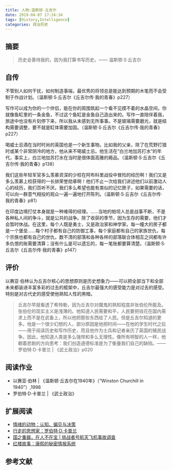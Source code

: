 ```yaml
---
title: 人物:温斯顿·丘吉尔
date: 2019-04-07 17:24:34
tags: [History,Intelligence]
categories: 政治历史
---
```

## 摘要

>历史会善待我的，因为我打算书写历史。—— 温斯顿·S·丘吉尔

<!--more-->

## 自传

不管别人如何干扰，如何制造事端，最优秀的将领总是能达到预期的木笔而不会受制于作战计划。（温斯顿·S·丘吉尔《丘吉尔传·我的青春》p227）

写作可以成为你的一个伴侣，能在你的周围筑起一个看不见摸不着的水晶空间，你就像鱼缸里的一条金鱼，不过这个鱼缸是金鱼自己造出来的。写作一直陪伴着我，旅途中也没有片刻停下来，所以我从未感到无所事事。不是玻璃需要磨光，就是结构需要调整，要不就是缸体需要加固。（温斯顿·S·丘吉尔《丘吉尔传·我的青春》p227）

喝威士忌酒在当时时尚的英国也是一个新生事物。比如我的父亲，除了在荒野打猎时或某个非常阴冷的地方，他从来不喝威士忌。他生活在“白兰地加苏打水”的年代，事实上，白兰地加苏打水在当时是很体面高雅的瘾品。（温斯顿·S·丘吉尔《丘吉尔传·我的青春》p138）

我们这些年轻军官多么羡慕资深的少校在阿布科里战役中冒险的经历啊！我们又是多么羡慕上校获得的一长排荣誉勋章啊！他们不止一次给我们讲述他们以前激动人心的经历，我们百听不厌。我们多么希望也能有类似的记忆匣子，如果需要的话，可以向一群意气相投的观众一遍一遍地打开陈列。（温斯顿·S·丘吉尔《丘吉尔传·我的青春》p81）

在印度边境打仗本身就是一种难得的经理。......当地的帕坦人总是战事不断，不是各种私人间的争斗，就是公共的战争。除了收获的季节，因为生存的需要，他们才会暂时休战。在这里，每个人既是勇士，又是政治家和神学家。每一幢大的房子都是一个堡垒......每个村子都有自己的防御工事，每个家庭都有自己的家族世仇，每个宗族也都有自己的世仇，数不清的部落和各种各样的部落联合体相互之间都有许多仇恨的账需要清算；没有什么是可以遗忘的，每一笔账都要算清楚。（温斯顿·S·丘吉尔《丘吉尔传·我的青春》p147）

## 评价

以赛亚·伯林认为丘吉尔核心的思想原则是历史想象力——可以把全部当下和全部未来都装进丰富多彩的过去的框架中，丘吉尔最强大的感受能力是对过去的感受。特别是对古代史的感受使他熟知人性的黑暗。

>丘吉尔早就看透了希特勒，因为丘吉尔对魔鬼的熟知程度非张伯伦所能及。张伯伦的现实主义是浅薄的。他知道人民需要和平，人民要把钱花在国内需求上而不是在武备上，所以他把那些东西给了人民。但是丘吉尔知道的更多。他是一个很少幻想的人，部分原因是他把时间——在他的学生时代之后——用于阅读历史和写作历史，而且他作为士兵和记者亲历了英国的殖民战争。因此，他知道人类是多么强悍和多么无理性。像所有明智的人一样，他朝着悲剧的方向思考：我们创造道德标准是为了衡量我们自己的缺陷。—— 罗伯特·D·卡普兰 | 《武士政治》p020

## 阅读作业

- 以赛亚·伯林 | 《温斯顿·丘吉尔在1940年》（“Winston Churchill in 1940”）,1998
- 罗伯特·D·卡普兰 | 《武士政治》


## 扩展阅读

- [情绪的动物：认知、偏见与决策](http://riboseyim.github.io/2019/02/10/Psychology-Biases/)
- [行走的思想家：罗伯特·D.卡普兰](https://riboseyim.github.io/2019/03/17/International-Relations-Kaplan/)
- [国之重器，在人不在宝 | 挑战者号航天飞机事故调查](https://riboseyim.com/2019/02/04/Engineering-Ethics/)
- [红楼故事：康熙的秘密情报系统](https://riboseyim.github.io/2018/02/04/Redology-Intelligence/)

## 参考文献
